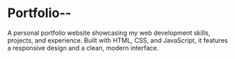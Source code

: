 # Portfolio--
A personal portfolio website showcasing my web development skills, projects, and experience. Built with HTML, CSS, and JavaScript, it features a responsive design and a clean, modern interface.
